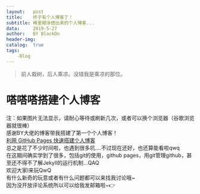 ```yaml
---
layout:   post
title:    终于有个人博客了！
subtitle: 稀里糊涂搭出来的个人博客...
data:     2019-5-27
author:   BY BlackDn
header-img: 
catalog:  true
tags:
    -Blog
---
```


>前人栽树，后人乘凉。没错我是乘凉的那位。

# 嗒嗒嗒搭建个人博客
注：如果图片无法显示，请耐心等待或刷新几次，或者可以换个浏览器（谷歌浏览器就很棒）  
感谢BY大佬的博客带我搭建了第一个个人博客！  
[利用 GitHub Pages 快速搭建个人博客](https://www.jianshu.com/p/e68fba58f75c)  
总之是花了不少时间啦，也遇到很多坑....不过现在还好，也还算能看啦qwq  
在这期间确实学到了很多，包括git的使用，github pages，用git管理github，甚至还不得不了解Jekyll的运行机制...QAQ  
欢迎大家l来玩QwQ  
有什么新奇的玩意或者有什么问题都可以来找我讨论哦~  
因为没开放评论系统所以可以给我发邮箱啦~👉
